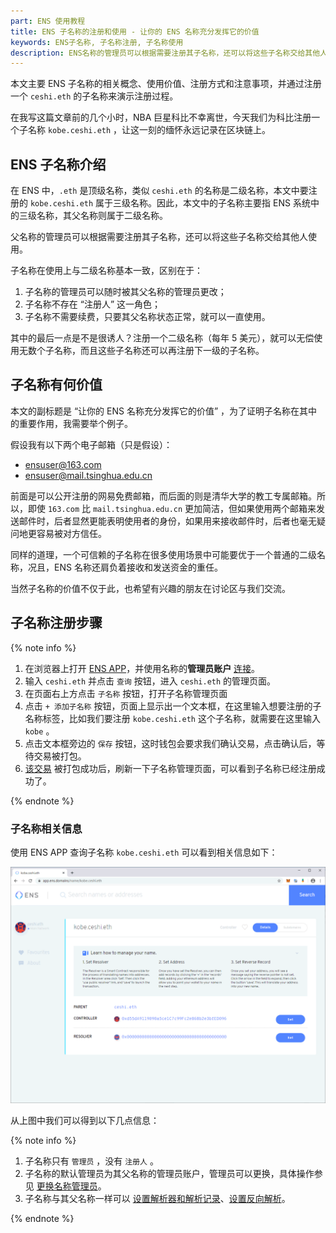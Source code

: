 ```yaml
---
part: ENS 使用教程
title: ENS 子名称的注册和使用 - 让你的 ENS 名称充分发挥它的价值
keywords: ENS子名称, 子名称注册, 子名称使用
description: ENS名称的管理员可以根据需要注册其子名称，还可以将这些子名称交给其他人使用。子名称不需要续费，只要其父名称状态正常，就可以一直使用。
---
```


本文主要 ENS 子名称的相关概念、使用价值、注册方式和注意事项，并通过注册一个 `ceshi.eth` 的子名称来演示注册过程。

在我写这篇文章前的几个小时，NBA 巨星科比不幸离世，今天我们为科比注册一个子名称 `kobe.ceshi.eth` ，让这一刻的缅怀永远记录在区块链上。

## ENS 子名称介绍

在 ENS 中，`.eth` 是顶级名称，类似 `ceshi.eth` 的名称是二级名称，本文中要注册的 `kobe.ceshi.eth` 属于三级名称。因此，本文中的子名称主要指 ENS 系统中的三级名称，其父名称则属于二级名称。

父名称的管理员可以根据需要注册其子名称，还可以将这些子名称交给其他人使用。

子名称在使用上与二级名称基本一致，区别在于：

1. 子名称的管理员可以随时被其父名称的管理员更改；
2. 子名称不存在 “注册人” 这一角色；
3. 子名称不需要续费，只要其父名称状态正常，就可以一直使用。

其中的最后一点是不是很诱人？注册一个二级名称（每年 5 美元），就可以无偿使用无数个子名称，而且这些子名称还可以再注册下一级的子名称。

## 子名称有何价值

本文的副标题是 “让你的 ENS 名称充分发挥它的价值” ，为了证明子名称在其中的重要作用，我需要举个例子。

假设我有以下两个电子邮箱（只是假设）：

- ensuser@163.com
- ensuser@mail.tsinghua.edu.cn

前面是可以公开注册的网易免费邮箱，而后面的则是清华大学的教工专属邮箱。所以，即使 `163.com` 比 `mail.tsinghua.edu.cn` 更加简洁，但如果使用两个邮箱来发送邮件时，后者显然更能表明使用者的身份，如果用来接收邮件时，后者也毫无疑问地更容易被对方信任。

同样的道理，一个可信赖的子名称在很多使用场景中可能要优于一个普通的二级名称，况且，ENS 名称还肩负着接收和发送资金的重任。

当然子名称的价值不仅于此，也希望有兴趣的朋友在讨论区与我们交流。

## 子名称注册步骤

{% note info %}

1. 在浏览器上打开 [ENS APP](https://app.ens.domains/)，并使用名称的**管理员账户** [连接](index.html#在浏览器中连接)。
2. 输入 `ceshi.eth` 并点击 `查询` 按钮，进入 `ceshi.eth` 的管理页面。
3. 在页面右上方点击 `子名称` 按钮，打开子名称管理页面
4. 点击 `+ 添加子名称` 按钮，页面上显示出一个文本框，在这里输入想要注册的子名称标签，比如我们要注册 `kobe.ceshi.eth` 这个子名称，就需要在这里输入 `kobe` 。
5. 点击文本框旁边的 `保存` 按钮，这时钱包会要求我们确认交易，点击确认后，等待交易被打包。
6. [该交易](https://cn.etherscan.com/tx/0xc53bab1e24e76a75fba196493634ddf53f31733e768092c9e3c789635cf4e776) 被打包成功后，刷新一下子名称管理页面，可以看到子名称已经注册成功了。

{% endnote %}

### 子名称相关信息

使用 ENS APP 查询子名称 `kobe.ceshi.eth` 可以看到相关信息如下：

![](/images/guides/setsubdomain/setsubdomain-05.png)

从上图中我们可以得到以下几点信息：

{% note info %}

1. 子名称只有 `管理员` ，没有 `注册人` 。
2. 子名称的默认管理员为其父名称的管理员账户，管理员可以更换，具体操作参见 [更换名称管理员](/guides/setcontroller.html)。
3. 子名称与其父名称一样可以 [设置解析器和解析记录](/guides/setresolver.html)、[设置反向解析](/guides/setreverse.html)。

{% endnote %}
